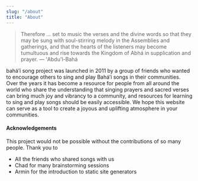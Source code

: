 ```yaml
---
slug: "/about"
title: "About"
---
```


> Therefore … set to music the verses and the divine words so that they may be sung with soul-stirring melody in the Assemblies and gatherings, and that the hearts of the listeners may become tumultuous and rise towards the Kingdom of Abhá in supplication and prayer.
> — ʻAbdu'l-Bahá

bahá’í song project was launched in 2011 by a group of friends who wanted to encourage others to sing and play Bahá’í songs in their communities. Over the years it has become a resource for people from all around the world who share the understanding that singing prayers and sacred verses can bring much joy and vibrancy to a community, and resources for learning to sing and play songs should be easily accessible. We hope this website can serve as a tool to create a joyous and uplifting atmosphere in your communities.

#### Acknowledgements

This project would not be possible without the contributions of so many people. Thank you to

- All the friends who shared songs with us
- Chad for many brainstorming sessions
- Armin for the introduction to static site generators
